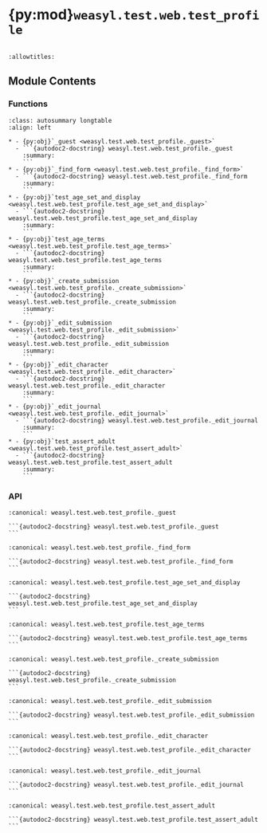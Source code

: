 # {py:mod}`weasyl.test.web.test_profile`

```{py:module} weasyl.test.web.test_profile
```

```{autodoc2-docstring} weasyl.test.web.test_profile
:allowtitles:
```

## Module Contents

### Functions

````{list-table}
:class: autosummary longtable
:align: left

* - {py:obj}`_guest <weasyl.test.web.test_profile._guest>`
  - ```{autodoc2-docstring} weasyl.test.web.test_profile._guest
    :summary:
    ```
* - {py:obj}`_find_form <weasyl.test.web.test_profile._find_form>`
  - ```{autodoc2-docstring} weasyl.test.web.test_profile._find_form
    :summary:
    ```
* - {py:obj}`test_age_set_and_display <weasyl.test.web.test_profile.test_age_set_and_display>`
  - ```{autodoc2-docstring} weasyl.test.web.test_profile.test_age_set_and_display
    :summary:
    ```
* - {py:obj}`test_age_terms <weasyl.test.web.test_profile.test_age_terms>`
  - ```{autodoc2-docstring} weasyl.test.web.test_profile.test_age_terms
    :summary:
    ```
* - {py:obj}`_create_submission <weasyl.test.web.test_profile._create_submission>`
  - ```{autodoc2-docstring} weasyl.test.web.test_profile._create_submission
    :summary:
    ```
* - {py:obj}`_edit_submission <weasyl.test.web.test_profile._edit_submission>`
  - ```{autodoc2-docstring} weasyl.test.web.test_profile._edit_submission
    :summary:
    ```
* - {py:obj}`_edit_character <weasyl.test.web.test_profile._edit_character>`
  - ```{autodoc2-docstring} weasyl.test.web.test_profile._edit_character
    :summary:
    ```
* - {py:obj}`_edit_journal <weasyl.test.web.test_profile._edit_journal>`
  - ```{autodoc2-docstring} weasyl.test.web.test_profile._edit_journal
    :summary:
    ```
* - {py:obj}`test_assert_adult <weasyl.test.web.test_profile.test_assert_adult>`
  - ```{autodoc2-docstring} weasyl.test.web.test_profile.test_assert_adult
    :summary:
    ```
````

### API

````{py:function} _guest(app)
:canonical: weasyl.test.web.test_profile._guest

```{autodoc2-docstring} weasyl.test.web.test_profile._guest
```
````

````{py:function} _find_form(resp, *, action)
:canonical: weasyl.test.web.test_profile._find_form

```{autodoc2-docstring} weasyl.test.web.test_profile._find_form
```
````

````{py:function} test_age_set_and_display(app)
:canonical: weasyl.test.web.test_profile.test_age_set_and_display

```{autodoc2-docstring} weasyl.test.web.test_profile.test_age_set_and_display
```
````

````{py:function} test_age_terms(app)
:canonical: weasyl.test.web.test_profile.test_age_terms

```{autodoc2-docstring} weasyl.test.web.test_profile.test_age_terms
```
````

````{py:function} _create_submission(app, user, **kwargs)
:canonical: weasyl.test.web.test_profile._create_submission

```{autodoc2-docstring} weasyl.test.web.test_profile._create_submission
```
````

````{py:function} _edit_submission(app, user)
:canonical: weasyl.test.web.test_profile._edit_submission

```{autodoc2-docstring} weasyl.test.web.test_profile._edit_submission
```
````

````{py:function} _edit_character(app, user)
:canonical: weasyl.test.web.test_profile._edit_character

```{autodoc2-docstring} weasyl.test.web.test_profile._edit_character
```
````

````{py:function} _edit_journal(app, user)
:canonical: weasyl.test.web.test_profile._edit_journal

```{autodoc2-docstring} weasyl.test.web.test_profile._edit_journal
```
````

````{py:function} test_assert_adult(app, create_post, expect_assertion)
:canonical: weasyl.test.web.test_profile.test_assert_adult

```{autodoc2-docstring} weasyl.test.web.test_profile.test_assert_adult
```
````
